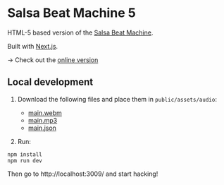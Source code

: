 # Salsa Beat Machine 5

HTML-5 based version of the [Salsa Beat Machine](http://www.salsabeatmachine.org/). 

Built with [Next.js](https://nextjs.org/).

-> Check out the [online version](https://www.salsabeatmachine.org/)

## Local development

1. Download the following files and place them in `public/assets/audio`:
   * [main.webm](https://www.salsabeatmachine.org/assets/audio/main.webm) 
   * [main.mp3](https://www.salsabeatmachine.org/assets/audio/main.mp3) 
   * [main.json](https://www.salsabeatmachine.org/assets/audio/main.json)

2. Run:

```shell
npm install
npm run dev
```

Then go to http://localhost:3009/ and start hacking!
